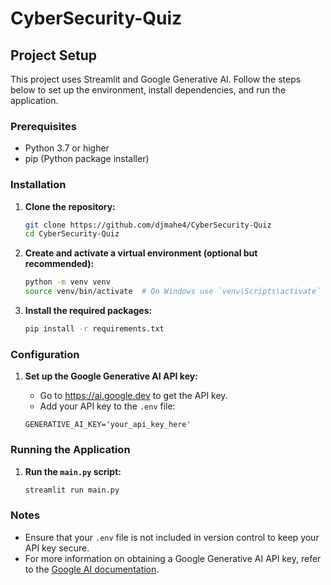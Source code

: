 # CyberSecurity-Quiz

## Project Setup

This project uses Streamlit and Google Generative AI. Follow the steps below to set up the environment, install dependencies, and run the application.

### Prerequisites

- Python 3.7 or higher
- pip (Python package installer)

### Installation

1. **Clone the repository:**

    ```sh
    git clone https://github.com/djmahe4/CyberSecurity-Quiz
    cd CyberSecurity-Quiz
    ```

2. **Create and activate a virtual environment (optional but recommended):**

    ```sh
    python -m venv venv
    source venv/bin/activate  # On Windows use `venv\Scripts\activate`
    ```

3. **Install the required packages:**

    ```sh
    pip install -r requirements.txt
    ```

### Configuration

1. **Set up the Google Generative AI API key:**

    - Go to https://ai.google.dev to get the API key.
    - Add your API key to the `.env` file:

    ```env
    GENERATIVE_AI_KEY='your_api_key_here'
    ```

### Running the Application

1. **Run the `main.py` script:**

    ```sh
    streamlit run main.py
    ```

### Notes

- Ensure that your `.env` file is not included in version control to keep your API key secure.
- For more information on obtaining a Google Generative AI API key, refer to the [Google AI documentation](https://ai.google.dev/gemini-api/docs/api-key).
